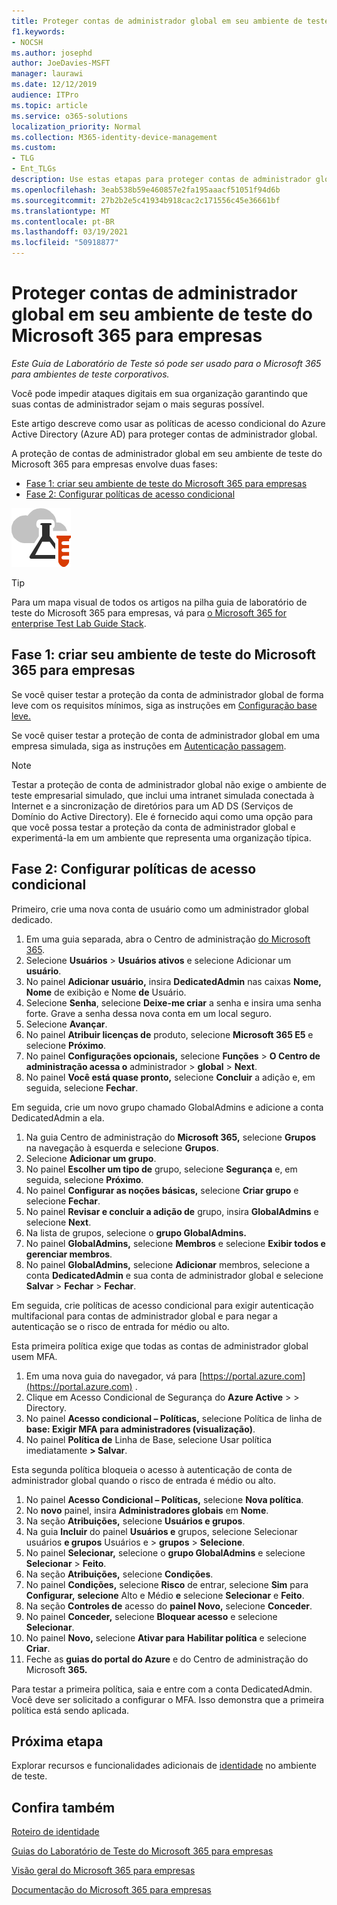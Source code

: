 ```yaml
---
title: Proteger contas de administrador global em seu ambiente de teste do Microsoft 365 para empresas
f1.keywords:
- NOCSH
ms.author: josephd
author: JoeDavies-MSFT
manager: laurawi
ms.date: 12/12/2019
audience: ITPro
ms.topic: article
ms.service: o365-solutions
localization_priority: Normal
ms.collection: M365-identity-device-management
ms.custom:
- TLG
- Ent_TLGs
description: Use estas etapas para proteger contas de administrador global em seu ambiente de teste do Microsoft 365 para empresas.
ms.openlocfilehash: 3eab538b59e460857e2fa195aaacf51051f94d6b
ms.sourcegitcommit: 27b2b2e5c41934b918cac2c171556c45e36661bf
ms.translationtype: MT
ms.contentlocale: pt-BR
ms.lasthandoff: 03/19/2021
ms.locfileid: "50918877"
---
```

# <a name="protect-global-administrator-accounts-in-your-microsoft-365-for-enterprise-test-environment"></a>Proteger contas de administrador global em seu ambiente de teste do Microsoft 365 para empresas

*Este Guia de Laboratório de Teste só pode ser usado para o Microsoft 365 para ambientes de teste corporativos.*

Você pode impedir ataques digitais em sua organização garantindo que suas contas de administrador sejam o mais seguras possível. 

Este artigo descreve como usar as políticas de acesso condicional do Azure Active Directory (Azure AD) para proteger contas de administrador global.

A proteção de contas de administrador global em seu ambiente de teste do Microsoft 365 para empresas envolve duas fases:
- [Fase 1: criar seu ambiente de teste do Microsoft 365 para empresas](#phase-1-build-out-your-microsoft-365-for-enterprise-test-environment)
- [Fase 2: Configurar políticas de acesso condicional](#phase-2-configure-conditional-access-policies)

![Guias de Laboratório de Teste do Microsoft Cloud](../media/m365-enterprise-test-lab-guides/cloud-tlg-icon.png) 
    
> [!TIP]
> Para um mapa visual de todos os artigos na pilha guia de laboratório de teste do Microsoft 365 para empresas, vá para [o Microsoft 365 for enterprise Test Lab Guide Stack](../downloads/Microsoft365EnterpriseTLGStack.pdf).

## <a name="phase-1-build-out-your-microsoft-365-for-enterprise-test-environment"></a>Fase 1: criar seu ambiente de teste do Microsoft 365 para empresas

Se você quiser testar a proteção da conta de administrador global de forma leve com os requisitos mínimos, siga as instruções em [Configuração base leve.](lightweight-base-configuration-microsoft-365-enterprise.md)
  
Se você quiser testar a proteção de conta de administrador global em uma empresa simulada, siga as instruções em [Autenticação passagem](pass-through-auth-m365-ent-test-environment.md).
  
> [!NOTE]
> Testar a proteção de conta de administrador global não exige o ambiente de teste empresarial simulado, que inclui uma intranet simulada conectada à Internet e a sincronização de diretórios para um AD DS (Serviços de Domínio do Active Directory). Ele é fornecido aqui como uma opção para que você possa testar a proteção da conta de administrador global e experimentá-la em um ambiente que representa uma organização típica. 
  
## <a name="phase-2-configure-conditional-access-policies"></a>Fase 2: Configurar políticas de acesso condicional

Primeiro, crie uma nova conta de usuário como um administrador global dedicado.

1. Em uma guia separada, abra o Centro de administração [do Microsoft 365](https://admin.microsoft.com/).
2. Selecione **Usuários**  >  **Usuários ativos** e selecione Adicionar um **usuário**.
3. No painel **Adicionar usuário,** insira **DedicatedAdmin** nas caixas **Nome,** **Nome** de exibição e Nome **de** Usuário.
4. Selecione **Senha**, selecione **Deixe-me criar** a senha e insira uma senha forte. Grave a senha dessa nova conta em um local seguro.
5. Selecione **Avançar**.
6. No painel **Atribuir licenças de** produto, selecione **Microsoft 365 E5** e selecione **Próximo**.
7. No painel **Configurações opcionais,** selecione **Funções**  >  **O Centro de administração acessa o** administrador  >  **global**  >  **Next**.
8. No painel **Você está quase pronto,** selecione **Concluir** a adição e, em seguida, selecione **Fechar**.

Em seguida, crie um novo grupo chamado GlobalAdmins e adicione a conta DedicatedAdmin a ela.

1. Na guia Centro de administração do **Microsoft 365,** selecione **Grupos** na navegação à esquerda e selecione **Grupos**.
2. Selecione **Adicionar um grupo**.
3. No painel **Escolher um tipo de** grupo, selecione **Segurança** e, em seguida, selecione **Próximo**.
4. No painel **Configurar as noções básicas,** selecione **Criar grupo** e selecione **Fechar**.
5. No painel **Revisar e concluir a adição de** grupo, insira **GlobalAdmins** e selecione **Next**.
7. Na lista de grupos, selecione o **grupo GlobalAdmins.**
8. No painel **GlobalAdmins,** selecione **Membros** e selecione **Exibir todos e gerenciar membros**.
9. No painel **GlobalAdmins,** selecione **Adicionar** membros, selecione a conta **DedicatedAdmin** e sua conta de administrador global e selecione **Salvar**  >  **Fechar**  >  **Fechar**.

Em seguida, crie políticas de acesso condicional para exigir autenticação multifacional para contas de administrador global e para negar a autenticação se o risco de entrada for médio ou alto.

Esta primeira política exige que todas as contas de administrador global usem MFA.

1. Em uma nova guia do navegador, vá para [https://portal.azure.com](https://portal.azure.com) .
2. Clique em Acesso Condicional de Segurança do **Azure Active**  >    >  Directory.
3. No painel **Acesso condicional – Políticas,** selecione Política de linha de **base: Exigir MFA para administradores (visualização)**.
4. No painel **Política de** Linha de Base, selecione Usar política imediatamente **> Salvar**.

Esta segunda política bloqueia o acesso à autenticação de conta de administrador global quando o risco de entrada é médio ou alto.

1. No painel **Acesso Condicional – Políticas,** selecione **Nova política**.
2. No **novo** painel, insira **Administradores globais** em **Nome**.
3. Na seção **Atribuições,** selecione **Usuários e grupos**.
4. Na guia **Incluir** do painel **Usuários e** grupos, selecione Selecionar usuários **e grupos** Usuários e  >  **grupos**  >  **Selecione**.
5. No painel **Selecionar,** selecione o **grupo GlobalAdmins** e selecione **Selecionar**  >  **Feito**.
6. Na seção **Atribuições,** selecione **Condições**.
7. No painel **Condições,** selecione **Risco** de entrar, selecione **Sim** para **Configurar,** **selecione** Alto e Médio **e** selecione **Selecionar** e **Feito**.
8. Na seção **Controles de** acesso do **painel Novo,** selecione **Conceder**.
9. No painel **Conceder,** selecione **Bloquear acesso** e selecione **Selecionar**.
10. No painel **Novo,** selecione **Ativar para** **Habilitar política** e selecione **Criar**.
11. Feche as **guias do portal do Azure** e do Centro de administração do Microsoft **365.**

Para testar a primeira política, saia e entre com a conta DedicatedAdmin. Você deve ser solicitado a configurar o MFA. Isso demonstra que a primeira política está sendo aplicada.

## <a name="next-step"></a>Próxima etapa

Explorar recursos e funcionalidades adicionais de [identidade](m365-enterprise-test-lab-guides.md#identity) no ambiente de teste.

## <a name="see-also"></a>Confira também

[Roteiro de identidade](identity-roadmap-microsoft-365.md)

[Guias do Laboratório de Teste do Microsoft 365 para empresas](m365-enterprise-test-lab-guides.md)

[Visão geral do Microsoft 365 para empresas](microsoft-365-overview.md)

[Documentação do Microsoft 365 para empresas](/microsoft-365-enterprise/)